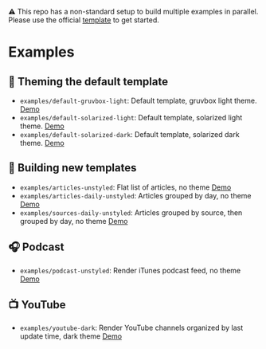 ⚠ This repo has a non-standard setup to build multiple examples in parallel. Please use the official [template](https://github.com/osmoscraft/osmosfeed) to get started.

# Examples 

## 🎨 Theming the default template

- `examples/default-gruvbox-light`: Default template, gruvbox light theme. [Demo](https://osmoscraft.github.io/osmosfeed-examples/default-gruvbox-light/)
- `examples/default-solarized-light`: Default template, solarized light theme. [Demo](https://osmoscraft.github.io/osmosfeed-examples/default-solarized-light/)
- `examples/default-solarized-dark`: Default template, solarized dark theme. [Demo](https://osmoscraft.github.io/osmosfeed-examples/default-solarized-dark/)

## 🔨 Building new templates

- `examples/articles-unstyled`: Flat list of articles, no theme [Demo](https://osmoscraft.github.io/osmosfeed-examples/articles-unstyled/)
- `examples/articles-daily-unstyled`: Articles grouped by day, no theme [Demo](https://osmoscraft.github.io/osmosfeed-examples/articles-daily-unstyled/)
- `examples/sources-daily-unstyled`: Articles grouped by source, then grouped by day, no theme [Demo](https://osmoscraft.github.io/osmosfeed-examples/sources-daily-unstyled/)

## 🎧 Podcast

- `examples/podcast-unstyled`: Render iTunes podcast feed, no theme [Demo](https://osmoscraft.github.io/osmosfeed-examples/podcast-unstyled/)

## 📺 YouTube

- `examples/youtube-dark`: Render YouTube channels organized by last update time, dark theme [Demo](https://osmoscraft.github.io/osmosfeed-examples/youtube-dark/)
